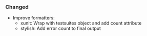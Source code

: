 ### Changed

* Improve formatters:
  * xunit: Wrap with testsuites object and add count attribute
  * stylish: Add error count to final output
